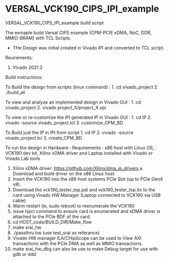 # VERSAL_VCK190_CIPS_IPI_example
VERSAL_VCK190_CIPS_IPI_example build script


The exmaple build  Versal  CIPS  example (CPM-PCIE xDMA, NoC, DDR, MMIO-BRAM) with TCL Scripts.

* THe Design was initial created in Vivado IPI  and converted to TCL script.

Reuirements:
1. Vivado 2021.2

Build instructions:

To Build the  design from scripts (linux command) :
    1. cd  vivado_project
    2. ./build_all

To  view and analyze an implemented  design in Vivado GUI :
    1. cd vivado_project
    2. vivado project_X/project_X.xpr

To view or re-customize the IPI generated IP in Vivado GUI :
    1. cd IP
    2. vivado -source vivado_project.tcl
    3. customize_CPM_BD

To  Build just the IP in IPI  from script
    1. cd IP
    2. vivado -source vivado_project.tcl
    3. create_CPM_BD


To run the design  in Hardware :
Requirements :  x86 host  with Linux OS, VCK190 dev kit, Xilinx xDMA driver and Laptop installed  with Vivado or Vivado Lab tools

1. Xilinx xDMA driver: https://github.com/Xilinx/dma_ip_drivers
    a. Download and build driver on the x86 Linux host.
2. Insert the VCK190 into the x86 host systems PCIe Slot (up to PCIe Gen4 x8).
3. Download the vck190_tester_top.pdi and vck190_tester_top.ltx to the card using Vivado HW Manager (Laptop connected to VCK190 via USB cable)
4. Warm restart  (ie, sudo reboot) to reenumerate the VCK190
5. issue lspci command to ensure card is enumerated and xDMA driver is attached to the PCIe  BDF of the card.
6. cd HOST_code/BUILD_DIR/Make_flow
7. make srai_hw
8. ./passthru.hw <BAR0 Address of VCK190>  (use test_srai as  referance)
9.  Vivado HW manager ILA/CHipScope can be used to View AXI transactions  with the PCIe DMA as well as  MMIO transactions.
10. make srai_hw_dbg can also be use to make Debug target for  use with gdb or ddd 
